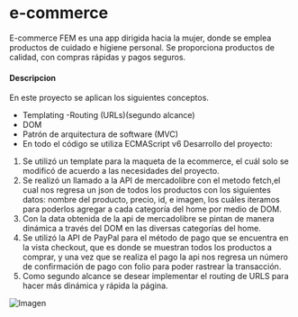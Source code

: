 # e-commerce
E-commerce FEM es una app dirigida hacia la mujer, donde se emplea productos de cuidado e higiene personal. Se proporciona productos de calidad, con compras rápidas y pagos seguros.
#### Descripcion
 En este proyecto se aplican los siguientes conceptos. 
 
 - Templating -Routing (URLs)(segundo alcance) 
 - DOM 
 - Patrón de arquitectura de software (MVC) 
 - En todo el código se utiliza ECMAScript v6 Desarrollo del proyecto: 
 1. Se utilizó un template para la maqueta de la ecommerce, el cuál solo se modificó de acuerdo a las necesidades del proyecto. 
 2. Se realizó un llamado a la API de mercadolibre con el metodo fetch,el cual nos regresa un json de todos los productos con los siguientes datos:
 nombre del producto, precio, id, e imagen, los cuáles iteramos para poderlos agregar a cada categoría del home por medio de DOM.
 3. Con la data obtenida de la api de mercadolibre se pintan de manera dinámica a través del DOM en las diversas categorías del home. 
 4. Se utilizó la API de PayPal para el método de pago que se encuentra en la vista checkout, que es donde se muestran todos los productos a comprar, y una vez que se realiza el pago la api nos regresa un número de confirmación de pago con folio para poder rastrear la transacción.
 5. Como segundo alcance se desear implementar el routing de URLS para hacer más dinámica y rápida la página.
 
 ![Imagen](https://octodex.github.com/images/ecommerce.jpg)
